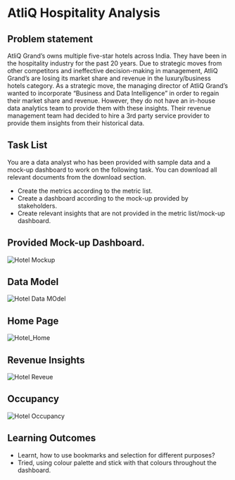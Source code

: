 # AtliQ Hospitality Analysis
## Problem statement
AtliQ Grand’s owns multiple five-star hotels across India. They have been in the hospitality industry for the past 20 years. Due to strategic moves from other competitors and ineffective decision-making in management, AtliQ Grand’s are losing its market share and revenue in the luxury/business hotels category. As a strategic move, the managing director of AtliQ Grand’s wanted to incorporate “Business and Data Intelligence” in order to regain their market share and revenue. However, they do not have an in-house data analytics team to provide them with these insights.
Their revenue management team had decided to hire a 3rd party service provider to provide them insights from their historical data.

## Task List
You are a data analyst who has been provided with sample data and a mock-up dashboard to work on the following task. You can download all relevant documents from the download section.
- Create the metrics according to the metric list.
- Create a dashboard according to the mock-up provided by stakeholders.
- Create relevant insights that are not provided in the metric list/mock-up dashboard.
## Provided Mock-up Dashboard.
  ![Hotel Mockup](https://github.com/user-attachments/assets/9dafb0b3-dfb7-4fbd-9970-8d5100187e31)
## Data Model
![Hotel Data MOdel](https://github.com/user-attachments/assets/8848fc14-0f2c-4968-813b-a1b603743b9c)
## Home Page
![Hotel_Home](https://github.com/user-attachments/assets/757a07b3-0298-4978-a025-bdcc1cfc5253)
## Revenue Insights
![Hotel Reveue](https://github.com/user-attachments/assets/1f1b0535-b4e9-456a-bdc5-a62c790a4559)
## Occupancy
![Hotel Occupancy](https://github.com/user-attachments/assets/efb3223b-e5a4-4afc-9f06-2c45a3baf167)
## Learning Outcomes
- Learnt, how to use bookmarks and selection for different purposes?
- Tried, using colour palette and stick with that colours throughout the dashboard. 




